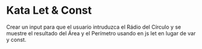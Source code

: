 # Kata Let & Const
Crear un input para que el usuario intruduzca el Rádio del Círculo y se muestre el resultado del Área y el Perímetro usando en js let en lugar de var y const.